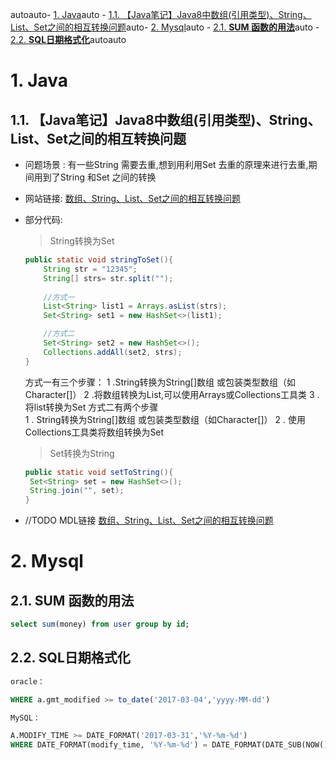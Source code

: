 autoauto- [1. Java](#1-java)auto    - [1.1. 【Java笔记】Java8中数组(引用类型)、String、List、Set之间的相互转换问题](#11-java笔记java8中数组引用类型stringlistset之间的相互转换问题)auto- [2. Mysql](#2-mysql)auto    - [2.1. **SUM 函数的用法**](#21-sum-函数的用法)auto    - [2.2. **SQL日期格式化**](#22-sql日期格式化)autoauto

# 1. Java

## 1.1. 【Java笔记】Java8中数组(引用类型)、String、List、Set之间的相互转换问题

* 问题场景 : 有一些String 需要去重,想到用利用Set 去重的原理来进行去重,期间用到了String 和Set 之间的转换
* 网站链接: [数组、String、List、Set之间的相互转换问题](https://blog.csdn.net/SnailMann/article/details/80614006)
* 部分代码: 
   >  String转换为Set
	
	``` java
	public static void stringToSet(){
		String str = "12345";
		String[] strs= str.split("");
		
		//方式一
		List<String> list1 = Arrays.asList(strs);
		Set<String> set1 = new HashSet<>(list1);

		//方式二
		Set<String> set2 = new HashSet<>();
		Collections.addAll(set2, strs);
	}
	```
	方式一有三个步骤：
	1 .String转换为String[]数组 或包装类型数组（如Character[]）
	2 .将数组转换为List,可以使用Arrays或Collections工具类
	3 . 将list转换为Set
	方式二有两个步骤  
	1 . String转换为String[]数组 或包装类型数组（如Character[]）
	2 . 使用Collections工具类将数组转换为Set


    > Set转换为String

   ```java
   public static void setToString(){
	Set<String> set = new HashSet<>();
	String.join("", set);
   }
   ```
    
    
*  //TODO MDL链接 [数组、String、List、Set之间的相互转换问题](introduce.md)





# 2. Mysql
## 2.1. **SUM 函数的用法**
```sql
select sum(money) from user group by id;
```

## 2.2. **SQL日期格式化**
```sql
oracle：

WHERE a.gmt_modified >= to_date('2017-03-04','yyyy-MM-dd')

MySQL：

A.MODIFY_TIME >= DATE_FORMAT('2017-03-31','%Y-%m-%d') 
WHERE DATE_FORMAT(modify_time, '%Y-%m-%d') = DATE_FORMAT(DATE_SUB(NOW(), INTERVAL 2 DAY),'%Y-%m-%d')
```







